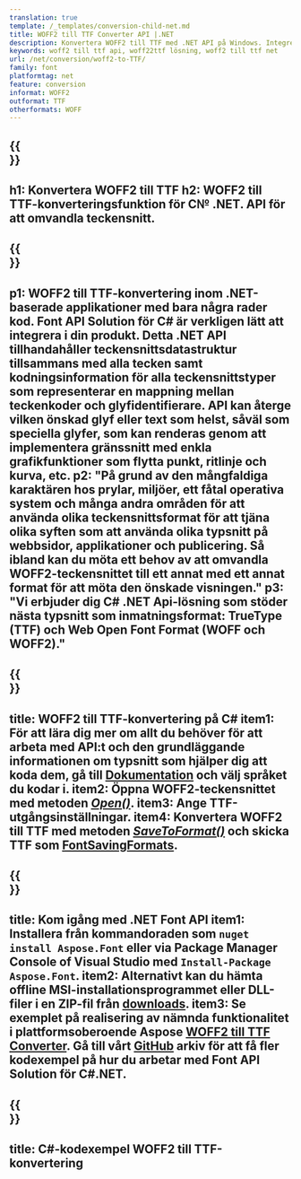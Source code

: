 ```yaml
---
translation: true
template: /_templates/conversion-child-net.md
title: WOFF2 till TTF Converter API |.NET
description: Konvertera WOFF2 till TTF med .NET API på Windows. Integrera denna inbyggda WOFF2 till TTF-teckensnittskonverteringsfunktion i din egen lösning.
keywords: woff2 till ttf api, woff22ttf lösning, woff2 till ttf net
url: /net/conversion/woff2-to-TTF/
family: font
platformtag: net
feature: conversion
informat: WOFF2
outformat: TTF
otherformats: WOFF
---
```


{{<section banner>}}
---
h1: Konvertera WOFF2 till TTF
h2: WOFF2 till TTF-konverteringsfunktion för C№ .NET. API för att omvandla teckensnitt.
---

{{<section overview>}}
---
p1: WOFF2 till TTF-konvertering inom .NET-baserade applikationer med bara några rader kod. Font API Solution för С# är verkligen lätt att integrera i din produkt. Detta .NET API tillhandahåller teckensnittsdatastruktur tillsammans med alla tecken samt kodningsinformation för alla teckensnittstyper som representerar en mappning mellan teckenkoder och glyfidentifierare. API kan återge vilken önskad glyf eller text som helst, såväl som speciella glyfer, som kan renderas genom att implementera gränssnitt med enkla grafikfunktioner som flytta punkt, ritlinje och kurva, etc.
p2: "På grund av den mångfaldiga karaktären hos prylar, miljöer, ett fåtal operativa system och många andra områden för att använda olika teckensnittsformat för att tjäna olika syften som att använda olika typsnitt på webbsidor, applikationer och publicering. Så ibland kan du möta ett behov av att omvandla WOFF2-teckensnittet till ett annat med ett annat format för att möta den önskade visningen."
p3: "Vi erbjuder dig С# .NET Api-lösning som stöder nästa typsnitt som inmatningsformat: TrueType (TTF) och Web Open Font Format (WOFF och WOFF2)."
---

{{<section feature1>}}
---
title: WOFF2 till TTF-konvertering på C#
item1: För att lära dig mer om allt du behöver för att arbeta med API:t och den grundläggande informationen om typsnitt som hjälper dig att koda dem, gå till [Dokumentation](https://docs.aspose.com/font/) och välj språket du kodar i.
item2: Öppna WOFF2-teckensnittet med metoden [*Open()*](https://reference.aspose.com/font/net/aspose.font/font/open/).
item3: Ange TTF-utgångsinställningar.
item4: Konvertera WOFF2 till TTF med metoden [*SaveToFormat()*](https://reference.aspose.com/font/net/aspose.font/font/savetoformat/) och skicka TTF som [FontSavingFormats](https://reference.aspose.com/font/net/aspose.font/fontsavingformats/).
---

{{<section feature2>}}
---
title: Kom igång med .NET Font API
item1: Installera från kommandoraden som ```nuget install Aspose.Font``` eller via Package Manager Console of Visual Studio med ```Install-Package Aspose.Font```.
item2: Alternativt kan du hämta offline MSI-installationsprogrammet eller DLL-filer i en ZIP-fil från [downloads](https://releases.aspose.com/font/net/).
item3: Se exemplet på realisering av nämnda funktionalitet i plattformsoberoende Aspose [WOFF2 till TTF Converter](https://products.aspose.app/font/conversion/woff2-to-ttf). Gå till vårt [GitHub](https://github.com/aspose-font/Aspose.Font-Documentation/tree/master/net-examples) arkiv för att få fler kodexempel på hur du arbetar med Font API Solution för C#.NET.
---

{{<section codeexample>}}
---
title: C#-kodexempel WOFF2 till TTF-konvertering
---